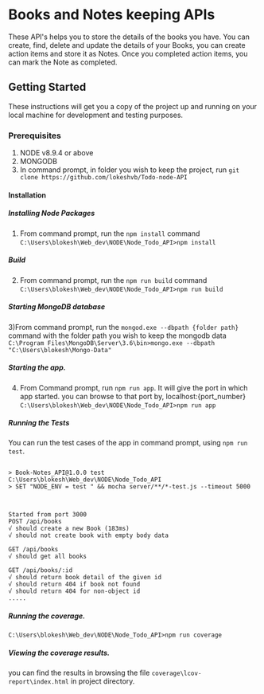 # Books and Notes keeping APIs

These API's helps you to store the details of the books you have. You can create, find, delete and update the details of your Books, you can create action items and store it as Notes. Once you completed action items, you can mark the Note as completed.

## Getting Started

These instructions will get you a copy of the project up and running on your local machine for development and testing purposes.

### Prerequisites

  1) NODE v8.9.4 or above
  2) MONGODB
  3) In command prompt, in folder you wish to keep the project, run
    `git clone https://github.com/lokeshvb/Todo-node-API`

#### Installation
  ##### Installing Node Packages
  1) From command prompt, run the `npm install` command
  `C:\Users\blokesh\Web_dev\NODE\Node_Todo_API>npm install`
  ##### Build
  2) From command prompt, run the `npm run build` command
  `C:\Users\blokesh\Web_dev\NODE\Node_Todo_API>npm run build`
  ##### Starting MongoDB database
  3)From command prompt, run the `mongod.exe --dbpath {folder path}` command with the folder path you wish to keep the mongodb data
  `C:\Program Files\MongoDB\Server\3.6\bin>mongo.exe --dbpath "C:\Users\blokesh\Mongo-Data"`
  ##### Starting the app.
  4) From Command prompt, run `npm run app`. It will give the port in which app started. you can browse to that port by, localhost:{port_number}
  `C:\Users\blokesh\Web_dev\NODE\Node_Todo_API>npm run app`
  ##### Running the Tests
  You can run the test cases of the app in command prompt, using `npm run test`.

  ```C:\Users\blokesh\Web_dev\NODE\Node_Todo_API>npm test

> Book-Notes_API@1.0.0 test C:\Users\blokesh\Web_dev\NODE\Node_Todo_API
> SET "NODE_ENV = test " && mocha server/**/*-test.js --timeout 5000



Started from port 3000
  POST /api/books
  √ should create a new Book (183ms)
  √ should not create book with empty body data

GET /api/books
  √ should get all books

GET /api/books/:id
  √ should return book detail of the given id
  √ should return 404 if book not found
  √ should return 404 for non-object id
  .....
  ```

  ##### Running the coverage.
  `C:\Users\blokesh\Web_dev\NODE\Node_Todo_API>npm run coverage`

  ##### Viewing the coverage results.
  you can find the results in browsing the file `coverage\lcov-report\index.html` in project directory.  
